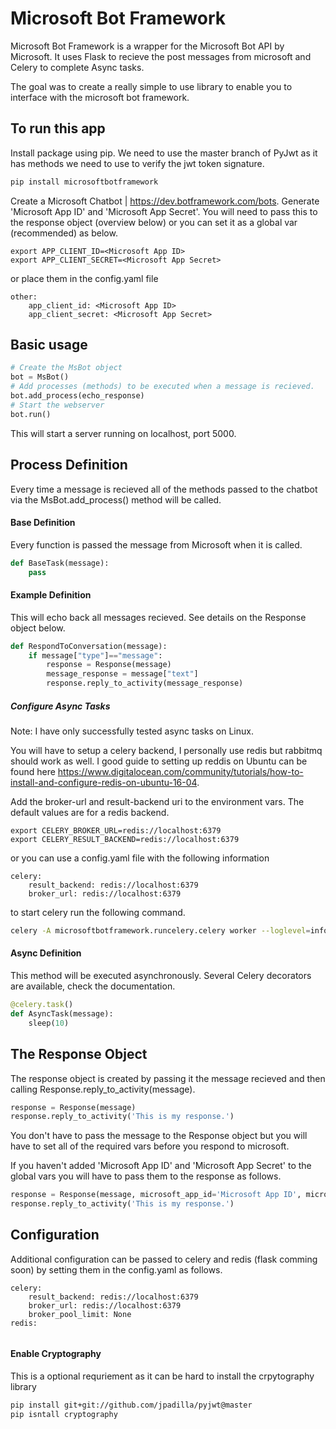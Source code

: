 # Microsoft Bot Framework
Microsoft Bot Framework is a wrapper for the Microsoft Bot API by Microsoft. It uses Flask to recieve the post messages from microsoft and Celery to complete Async tasks.

The goal was to create a really simple to use library to enable you to interface with the microsoft bot framework.

## To run this app
Install package using pip. We need to use the master branch of PyJwt as it has methods we need to use to verify the jwt token signature.
```sh
pip install microsoftbotframework
```
Create a Microsoft Chatbot | https://dev.botframework.com/bots. Generate 'Microsoft App ID' and 'Microsoft App Secret'. You will need to pass this to the response object (overview below) or you can set it as a global var (recommended) as below.
```
export APP_CLIENT_ID=<Microsoft App ID>
export APP_CLIENT_SECRET=<Microsoft App Secret>
```
or place them in the config.yaml file
```
other:
    app_client_id: <Microsoft App ID>
    app_client_secret: <Microsoft App Secret>
```

## Basic usage
```Python
# Create the MsBot object
bot = MsBot()
# Add processes (methods) to be executed when a message is recieved.
bot.add_process(echo_response)
# Start the webserver
bot.run()
```
This will start a server running on localhost, port 5000. 
## Process Definition
Every time a message is recieved all of the methods passed to the chatbot via the MsBot.add_process() method will be called.
#### Base Definition
Every function is passed the message from Microsoft when it is called.
```python
def BaseTask(message):
    pass
``` 
#### Example Definition
This will echo back all messages recieved. See details on the Response object below.
```python
def RespondToConversation(message):
    if message["type"]=="message":
        response = Response(message)
        message_response = message["text"]
        response.reply_to_activity(message_response)
```
##### Configure Async Tasks
Note: I have only successfully tested async tasks on Linux.

You will have to setup a celery backend, I personally use redis but rabbitmq should work as well. I good guide to setting up reddis on Ubuntu can be found here https://www.digitalocean.com/community/tutorials/how-to-install-and-configure-redis-on-ubuntu-16-04.

Add the broker-url and result-backend uri to the environment vars. The default values are for a redis backend.
```
export CELERY_BROKER_URL=redis://localhost:6379
export CELERY_RESULT_BACKEND=redis://localhost:6379
```
or you can use a config.yaml file with the following information
```
celery:
    result_backend: redis://localhost:6379
    broker_url: redis://localhost:6379
```
to start celery run the following command.
```sh
celery -A microsoftbotframework.runcelery.celery worker --loglevel=info
```
#### Async Definition
This method will be executed asynchronously. Several Celery decorators are available, check the documentation.
```python
@celery.task()
def AsyncTask(message):
    sleep(10)
```
## The Response Object
The response object is created by passing it the message recieved and then calling Response.reply_to_activity(message).
```python
response = Response(message)
response.reply_to_activity('This is my response.')
```
You don't have to pass the message to the Response object but you will have to set all of the required vars before you respond to microsoft.
 
If you haven't added 'Microsoft App ID' and 'Microsoft App Secret' to the global vars you will have to pass them to the response as follows.
```python
response = Response(message, microsoft_app_id='Microsoft App ID', microsoft_app_secret='Microsoft App Secret')
response.reply_to_activity('This is my response.')
```
## Configuration
Additional configuration can be passed to celery and redis (flask comming soon) by setting them in the config.yaml as follows.
```
celery:
    result_backend: redis://localhost:6379
    broker_url: redis://localhost:6379
    broker_pool_limit: None
redis:
    
```
#### Enable Cryptography
This is a optional requriement as it can be hard to install the crpytography library
```sh
pip install git+git://github.com/jpadilla/pyjwt@master
pip isntall cryptography
```